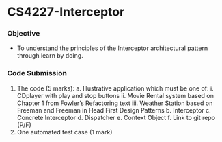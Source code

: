 # CS4227-Interceptor
### Objective
- To understand the principles of the Interceptor architectural pattern through learn by doing. 

### Code Submission
1.	The code (5 marks): 
  a.	Illustrative application which must be one of:
    i.	CDplayer with play and stop buttons
    ii.	Movie Rental system based on Chapter 1 from Fowler’s Refactoring text
    iii.	Weather Station based on Freeman and Freeman in Head First Design Patterns
  b. Interceptor 
  c. Concrete Interceptor 
  d. Dispatcher
  e. Context Object
  f. Link to git repo (P/F)
2.	One automated test case (1 mark)
